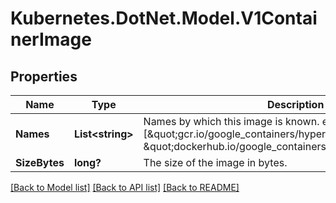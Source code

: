 # Kubernetes.DotNet.Model.V1ContainerImage
## Properties

Name | Type | Description | Notes
------------ | ------------- | ------------- | -------------
**Names** | **List&lt;string&gt;** | Names by which this image is known. e.g. [\&quot;gcr.io/google_containers/hyperkube:v1.0.7\&quot;, \&quot;dockerhub.io/google_containers/hyperkube:v1.0.7\&quot;] | 
**SizeBytes** | **long?** | The size of the image in bytes. | [optional] 

[[Back to Model list]](../README.md#documentation-for-models) [[Back to API list]](../README.md#documentation-for-api-endpoints) [[Back to README]](../README.md)

